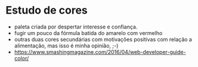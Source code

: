 # Estudo de cores

- paleta criada por despertar interesse e confiança.
- fugir um pouco da fórmula batida do amarelo com vermelho
- outras duas cores secundárias com motivações positivas com relação a alimentação, mas isso é minha opinião, ;-)
- https://www.smashingmagazine.com/2016/04/web-developer-guide-color/
